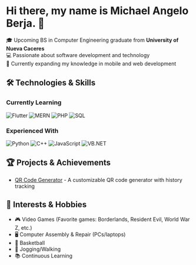 # Hi there, my name is Michael Angelo Berja. 👋

🎓 Upcoming BS in Computer Engineering graduate from **University of Nueva Caceres**  
💻 Passionate about software development and technology  
🌱 Currently expanding my knowledge in mobile and web development  

## 🛠️ Technologies & Skills

### Currently Learning
![Flutter](https://img.shields.io/badge/Flutter-02569B?style=for-the-badge&logo=flutter&logoColor=white)
![MERN](https://img.shields.io/badge/MERN-000000?style=for-the-badge&logo=mongodb&logoColor=white)
![PHP](https://img.shields.io/badge/PHP-777BB4?style=for-the-badge&logo=php&logoColor=white)
![SQL](https://img.shields.io/badge/SQL-4479A1?style=for-the-badge&logo=mysql&logoColor=white)

### Experienced With
![Python](https://img.shields.io/badge/Python-3776AB?style=for-the-badge&logo=python&logoColor=white)
![C++](https://img.shields.io/badge/C++-00599C?style=for-the-badge&logo=c%2B%2B&logoColor=white)
![JavaScript](https://img.shields.io/badge/JavaScript-F7DF1E?style=for-the-badge&logo=javascript&logoColor=black)
![VB.NET](https://img.shields.io/badge/VB.NET-512BD4?style=for-the-badge&logo=.net&logoColor=white)

## 🏆 Projects & Achievements
- [QR Code Generator](https://github.com/realmikael99/QR_Code) - A customizable QR code generator with history tracking

## 🌟 Interests & Hobbies
- 🎮 Video Games (Favorite games: Borderlands, Resident Evil, World War Z, etc.)
- 🖥️ Computer Assembly & Repair (PCs/laptops)
- 🏀 Basketball
- 🚶 Jogging/Walking
- 📚 Continuous Learning

